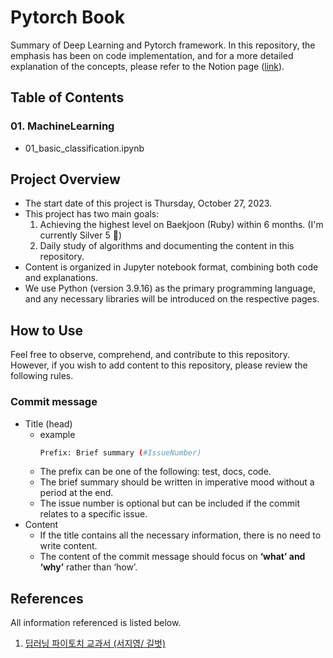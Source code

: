 # Pytorch Book
Summary of Deep Learning and Pytorch framework.
In this repository, the emphasis has been on code implementation, and for a more detailed explanation of the concepts, please refer to the Notion page ([link](https://hyoz.notion.site/fb348b39908e4170aeefbb7f492bb2f5?v=a56b8059eb674dc08e11d269b6286a74&pvs=4)).

## Table of Contents
### 01. MachineLearning
* 01_basic_classification.ipynb


## Project Overview
* The start date of this project is Thursday, October 27, 2023.
* This project has two main goals:
    1. Achieving the highest level on Baekjoon (Ruby) within 6 months. (I'm currently Silver 5 🥹)
    2. Daily study of algorithms and documenting the content in this repository.
* Content is organized in Jupyter notebook format, combining both code and explanations.
* We use Python (version 3.9.16) as the primary programming language, and any necessary libraries will be introduced on the respective pages.

## How to Use
Feel free to observe, comprehend, and contribute to this repository. However, if you wish to add content to this repository, please review the following rules.
### Commit message
* Title (head)
    * example
        ```bash
        Prefix: Brief summary (#IssueNumber)
        ```
    * The prefix can be one of the following: test, docs, code.
    * The brief summary should be written in imperative mood without a period at the end.
    * The issue number is optional but can be included if the commit relates to a specific issue.
* Content
    * If the title contains all the necessary information, there is no need to write content.
    * The content of the commit message should focus on **‘what’ and ‘why’** rather than ‘how’.



## References
All information referenced is listed below.
1. [딥러닝 파이토치 교과서 (서지영/ 길벗)](https://www.yes24.com/Product/Goods/107664335)

